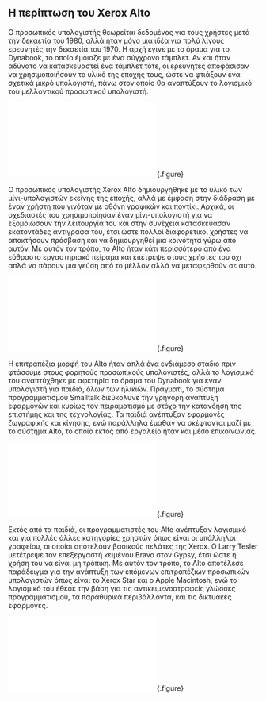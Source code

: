 
## Η περίπτωση του Xerox Alto 

Ο προσωπικός υπολογιστής θεωρείται δεδομένος για τους χρήστες μετά την δεκαετία του 1980, αλλά ήταν μόνο μια ιδέα για πολύ λίγους ερευνητές την δεκαετία του 1970. Η αρχή έγινε με το όραμα για το Dynabook, το οποίο έμοιαζε με ένα σύγχρονο τάμπλετ. Αν και ήταν αδύνατο να κατασκευαστεί ένα τάμπλετ τότε, οι ερευνητές αποφάσισαν να χρησιμοποιήσουν το υλικό της εποχής τους, ώστε να φτιάξουν ένα σχετικά μικρό υπολογιστή, πάνω στον οποίο θα αναπτύξουν το λογισμικό του μελλοντικού προσωπικού
υπολογιστή.

![](dynabook.md){.figure}

Ο προσωπικός υπολογιστής Xerox Alto δημιουργήθηκε με το υλικό των μίνι-υπολογιστών εκείνης της εποχής, αλλά με έμφαση στην διάδραση με έναν χρήστη που γινόταν με οθόνη γραφικών και ποντίκι. Αρχικά, οι σχεδιαστές του χρησιμοποίησαν έναν μίνι-υπολογιστή για να εξομοιώσουν την λειτουργία του και στην συνέχεια κατασκεύασαν εκατοντάδες αντίγραφα του, έτσι ώστε πολλοί διαφορετικοί χρήστες να αποκτήσουν πρόσβαση και να δημιουργηθεί μια κοινότητα γύρω από αυτόν. Με αυτόν τον τρόπο, το
Alto ήταν κάτι περισσότερο από ένα εύθραστο εργαστηριακό πείραμα και επέτρεψε στους χρήστες του όχι απλά να πάρουν μια γεύση από το μέλλον αλλά να μεταφερθούν σε αυτό.

![](xerox-alto.md){.figure}

Η επιτραπέζια μορφή του Alto ήταν απλά ένα ενδιάμεσο στάδιο πριν φτάσουμε στους φορητούς προσωπικούς υπολογιστές, αλλά το λογισμικό του αναπτύχθηκε με αφετηρία το όραμα του Dynabook για έναν υπολογιστή για παιδιά, όλων των ηλικιών. Πράγματι, το σύστημα προγραμματισμού Smalltalk διεύκολυνε την γρήγορη ανάπτυξη εφαρμογών και κυρίως τον πειραματισμό με στόχο την κατανόηση της επιστήμης και της τεχνολογίας. Τα παιδιά ανέπτυξαν εφαρμογές ζωγραφικής και κίνησης, ενώ παράλληλα έμαθαν να
σκέφτονται μαζί με το σύστημα Alto, το οποίο εκτός από εργαλείο ήταν και μέσο επικοινωνίας.

![](children-alto.md){.figure}

Εκτός από τα παιδιά, οι προγραμματιστές του Alto ανέπτυξαν λογισμικό και για πολλές άλλες κατηγορίες χρηστών όπως είναι οι υπάλληλοι γραφείου, οι οποίοι αποτελούν βασικούς πελάτες της Xerox. Ο Larry Tesler μετέτρεψε τον επεξεργαστή κειμένου Bravo στον Gypsy, έτσι ώστε η χρήση του να είναι μη τρόπικη. Με αυτόν τον τρόπο, το Alto αποτέλεσε παράδειγμα για την ανάπτυξη των επόμενων επιτραπέζιων προσωπικών υπολογιστών όπως είναι το Xerox Star και ο Apple Macintosh, ενώ το
λογισμικό του έθεσε την βάση για τις αντικειμενοστραφείς γλώσσες προγραμματισμού, τα παραθυρικά περιβάλλοντα, και τις δικτυακές εφαρμογές.

![](tesler-alto.md){.figure}
